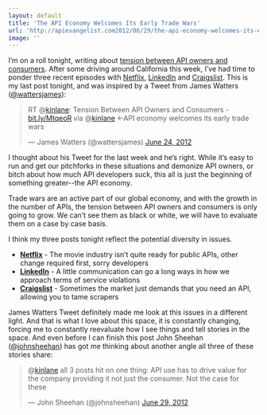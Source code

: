 ```yaml
---
layout: default
title: 'The API Economy Welcomes Its Early Trade Wars'
url: 'http://apievangelist.com2012/06/29/the-api-economy-welcomes-its-early-trade-wars/'
image: ''
---
```



<p>
     I’m on a roll tonight, writing about <a title="tension between API owners and develoeprs" href="/2012/06/24/tension-between-api-owners-and-consumers/">tension between API owners and consumers</a>. After some driving around California this week, I’ve had time to ponder three recent episodes with <a title="Netflix" href="http://apivoice.com/2012/06/28/putting-the-changes-to-the-netflix-public-api-in-perspective/">Netflix</a>, <a title="LinkedIn" href="http://apivoice.com/2012/06/28/lack-of-linkedin-communication-about-pealk-leaves-us-thinking-the-worst/">LinkedIn</a> and <a title="Craigslist" href="http://apivoice.com/2012/06/28/cmon-craiglist-launch-an-api-already/">Craigslist</a>. This is my last post tonight, and was inspired by a Tweet from James Watters (<a href="https://twitter.com/!/wattersjames">@wattersjames</a>):
</p>
<blockquote >
     <p>
          RT @<a href="https://twitter.com/kinlane">kinlane</a>: Tension Between API Owners and Consumers - <a title="http://bit.ly/MtqeoR" href="http://t.co/x7kA3JM3">bit.ly/MtqeoR</a> via @<a href="https://twitter.com/kinlane">kinlane</a> &lt;-API economy welcomes its early trade wars
     </p>— James Watters (@wattersjames) <a href="https://twitter.com/wattersjames/status/216987037574762496">June 24, 2012</a>
</blockquote>
<p>
     I thought about his Tweet for the last week and he’s right. While it’s easy to run and get our pitchforks in these situations and demonize API owners, or bitch about how much API developers suck, this all is just the beginning of something greater--the API economy.
</p>
<p>
     Trade wars are an active part of our global economy, and with the growth in the number of APIs, the tension between API owners and consumers is only going to grow. We can’t see them as black or white, we will have to evaluate them on a case by case basis.
</p>
<p>
     I think my three posts tonight reflect the potential diversity in issues.
</p>
<ul >
     <li>
          <strong><a title="Netflix" href="http://apivoice.com/2012/06/28/putting-the-changes-to-the-netflix-public-api-in-perspective/">Netflix</a></strong> - The movie industry isn’t quite ready for public APIs, other change required first, sorry developers
     </li>
     <li>
          <strong><a title="LinkedIn" href="http://apivoice.com/2012/06/28/lack-of-linkedin-communication-about-pealk-leaves-us-thinking-the-worst/">LinkedIn</a></strong> - A little communication can go a long ways in how we approach terms of service violations
     </li>
     <li>
          <strong><a title="Craigslist" href="http://apivoice.com/2012/06/28/cmon-craiglist-launch-an-api-already/">Craigslist</a></strong> - Sometimes the market just demands that you need an API, allowing you to tame scrapers
     </li>
</ul>
<p>
     James Watters Tweet definitely made me look at this issues in a different light. And that is what I love about this space, it is constantly changing, forcing me to constantly reevaluate how I see things and tell stories in the space. And even before I can finish this post John Sheehan (<a href="https://twitter.com/!/johnsheehan">@johnsheehan</a>) has got me thinking about another angle all three of these stories share:
</p>
<blockquote >
     <p>
          @<a href="https://twitter.com/kinlane">kinlane</a> all 3 posts hit on one thing: API use has to drive value for the company providing it not just the consumer. Not the case for these
     </p>— John Sheehan (@johnsheehan) <a href="https://twitter.com/johnsheehan/status/218603451985297409">June 29, 2012</a>
</blockquote>
